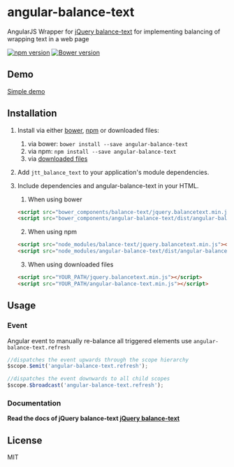 # angular-balance-text
AngularJS Wrapper for [jQuery balance-text](https://github.com/adobe-webplatform/balance-text) for implementing balancing of wrapping text in a web page

[![npm version](https://badge.fury.io/js/angular-balance-text.svg)](https://badge.fury.io/js/angular-balance-text)
[![Bower version](https://badge.fury.io/bo/angular-balance-text.svg)](https://badge.fury.io/bo/angular-balance-text)

## Demo
[Simple demo](https://rawgit.com/JohnnyTheTank/angular-balance-text/master/demo/index.html)

## Installation

1. Install via either [bower](http://bower.io/), [npm](https://www.npmjs.com/) or downloaded files:
    1. via bower: `bower install --save angular-balance-text`
    2. via npm: `npm install --save angular-balance-text`
    3. via [downloaded files](https://github.com/JohnnyTheTank/angular-balance-text/zipball/master)
2. Add `jtt_balance_text` to your application's module dependencies.
3. Include dependencies and angular-balance-text in your HTML.
    1. When using bower
    ```html
    <script src="bower_components/balance-text/jquery.balancetext.min.js"></script>
    <script src="bower_components/angular-balance-text/dist/angular-balance-text.min.js"></script>
    ```
    2. When using npm
    ```html
    <script src="node_modules/balance-text/jquery.balancetext.min.js"></script>
    <script src="node_modules/angular-balance-text/dist/angular-balance-text.min.js"></script>
    ```

    3. When using downloaded files
    ```html
    <script src="YOUR_PATH/jquery.balancetext.min.js"></script>
    <script src="YOUR_PATH/angular-balance-text.min.js"></script>
    ```

## Usage

### Event
Angular event to manually re-balance all triggered elements use `angular-balance-text.refresh`

```javascript
//dispatches the event upwards through the scope hierarchy
$scope.$emit('angular-balance-text.refresh');

//dispatches the event downwards to all child scopes
$scope.$broadcast('angular-balance-text.refresh');
```

### Documentation

**Read the docs of jQuery balance-text [jQuery balance-text](https://github.com/adobe-webplatform/balance-text)**

## License
MIT

